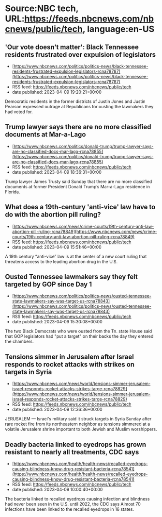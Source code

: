 # Source:NBC tech, URL:https://feeds.nbcnews.com/nbcnews/public/tech, language:en-US

## 'Our vote doesn’t matter': Black Tennessee residents frustrated over expulsion of legislators
 - [https://www.nbcnews.com/politics/politics-news/black-tennessee-residents-frustrated-expulsion-legislators-rcna78787](https://www.nbcnews.com/politics/politics-news/black-tennessee-residents-frustrated-expulsion-legislators-rcna78787)
 - RSS feed: https://feeds.nbcnews.com/nbcnews/public/tech
 - date published: 2023-04-09 19:20:21+00:00

Democratic residents in the former districts of Justin Jones and Justin Pearson expressed outrage at Republicans for ousting the lawmakers they had voted for.

## Trump lawyer says there are no more classified documents at Mar-a-Lago
 - [https://www.nbcnews.com/politics/donald-trump/trump-lawyer-says-are-no-classified-docs-mar-lago-rcna78855](https://www.nbcnews.com/politics/donald-trump/trump-lawyer-says-are-no-classified-docs-mar-lago-rcna78855)
 - RSS feed: https://feeds.nbcnews.com/nbcnews/public/tech
 - date published: 2023-04-09 18:36:31+00:00

Trump lawyer James Trusty said Sunday that there are no more classified documents at former President Donald Trump’s Mar-a-Lago residence in Florida.

## What does a 19th-century 'anti-vice' law have to do with the abortion pill ruling?
 - [https://www.nbcnews.com/news/crime-courts/19th-century-anti-law-abortion-pill-ruling-rcna78849](https://www.nbcnews.com/news/crime-courts/19th-century-anti-law-abortion-pill-ruling-rcna78849)
 - RSS feed: https://feeds.nbcnews.com/nbcnews/public/tech
 - date published: 2023-04-09 15:51:46+00:00

A 19th century “anti-vice” law is at the center of a new court ruling that threatens access to the leading abortion drug in the U.S.

## Ousted Tennessee lawmakers say they felt targeted by GOP since Day 1
 - [https://www.nbcnews.com/politics/politics-news/ousted-tennessee-state-lawmakers-say-was-target-us-rcna78843](https://www.nbcnews.com/politics/politics-news/ousted-tennessee-state-lawmakers-say-was-target-us-rcna78843)
 - RSS feed: https://feeds.nbcnews.com/nbcnews/public/tech
 - date published: 2023-04-09 15:30:08+00:00

The two Black Democrats who were ousted from the Tn. state House said that GOP legislators had "put a target" on their backs the day they entered the chambers.

## Tensions simmer in Jerusalem after Israel responds to rocket attacks with strikes on targets in Syria
 - [https://www.nbcnews.com/news/world/tensions-simmer-jerusalem-israel-responds-rocket-attacks-strikes-targe-rcna78829](https://www.nbcnews.com/news/world/tensions-simmer-jerusalem-israel-responds-rocket-attacks-strikes-targe-rcna78829)
 - RSS feed: https://feeds.nbcnews.com/nbcnews/public/tech
 - date published: 2023-04-09 12:36:36+00:00

JERUSALEM — Israel's military said it struck targets in Syria Sunday after rare rocket fire from its northeastern neighbor as tensions simmered at a volatile Jerusalem shrine important to both Jewish and Muslim worshippers.

## Deadly bacteria linked to eyedrops has grown resistant to nearly all treatments, CDC says
 - [https://www.nbcnews.com/health/health-news/recalled-eyedrops-causing-blindness-know-drug-resistant-bacteria-rcna78541](https://www.nbcnews.com/health/health-news/recalled-eyedrops-causing-blindness-know-drug-resistant-bacteria-rcna78541)
 - RSS feed: https://feeds.nbcnews.com/nbcnews/public/tech
 - date published: 2023-04-09 10:00:40+00:00

The bacteria linked to recalled eyedrops causing infection and blindness had never been seen in the U.S. until 2022, the CDC says Almost 70 infections have been linked to the recalled eyedrops in 16 states.

